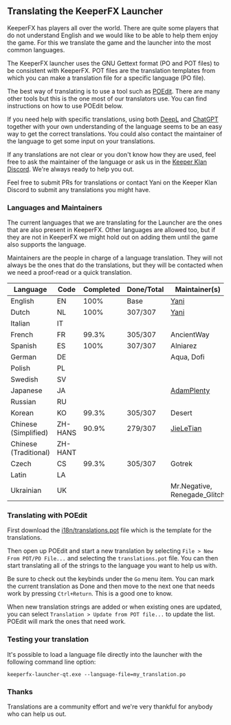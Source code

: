 
## Translating the KeeperFX Launcher

KeeperFX has players all over the world.
There are quite some players that do not understand English and
we would like to be able to help them enjoy the game.
For this we translate the game and the launcher into the most common languages.

The KeeperFX launcher uses the GNU Gettext format (PO and POT files) to be consistent with KeeperFX.
POT files are the translation templates from which you can make a translation file for a specific language (PO file).

The best way of translating is to use a tool such as [POEdit](https://poedit.net/).
There are many other tools but this is the one most of our translators use.
You can find instructions on how to use POEdit below.

If you need help with specific translations, using both [DeepL](https://www.deepl.com) and [ChatGPT](https://chatgpt.com/)
together with your own understanding of the language seems to be an easy way to get the correct translations. 
You could also contact the maintainer of the language to get some input on your translations.

If any translations are not clear or you don't know how they are used,
feel free to ask the maintainer of the language or ask us in the [Keeper Klan Discord](https://discord.gg/hE4p7vy2Hb).
We're always ready to help you out.

Feel free to submit PRs for translations or
contact Yani on the Keeper Klan Discord to submit any translations you might have.



### Languages and Maintainers

The current languages that we are translating for the Launcher are
the ones that are also present in KeeperFX.
Other languages are allowed too, but if they are not in KeeperFX we might
hold out on adding them until the game also supports the language.

Maintainers are the people in charge of a language translation.
They will not always be the ones that do the translations, but they will be contacted
when we need a proof-read or a quick translation.

| Language              | Code     | Completed | Done/Total     | Maintainer(s)                                    |
|-----------------------|----------|-----------|----------------|--------------------------------------------------|
| English               | EN       | 100%      | Base           | [Yani](https://github.com/yani)                  |
| Dutch                 | NL       | 100%      | 307/307        | [Yani](https://github.com/yani)                  |
| Italian               | IT       |           |                |                                                  |
| French                | FR       | 99.3%     | 305/307        | AncientWay                                       |
| Spanish               | ES       | 100%      | 307/307        | Alniarez                                         |
| German                | DE       |           |                | Aqua, Dofi                                       |
| Polish                | PL       |           |                |                                                  |
| Swedish               | SV       |           |                |                                                  |
| Japanese              | JA       |           |                | [AdamPlenty](https://github.com/AdamPlenty)      |
| Russian               | RU       |           |                |                                                  |
| Korean                | KO       | 99.3%     | 305/307        | Desert                                           |
| Chinese (Simplified)  | ZH-HANS  | 90.9%     | 279/307        | [JieLeTian](https://github.com/jieletian)        |
| Chinese (Traditional) | ZH-HANT  |           |                |                                                  |
| Czech                 | CS       | 99.3%     | 305/307        | Gotrek                                           |
| Latin                 | LA       |           |                |                                                  |
| Ukrainian             | UK       |           |                | Mr.Negative, Renegade_Glitch                     |



### Translating with POEdit

First download the [i18n/translations.pot](../i18n/translations.pot) file which is the template for the translations.

Then open up POEdit and start a new translation by selecting `File > New From POT/PO File...`
and selecting the `translations.pot` file.
You can then start translating all of the strings to the language you want to help us with.

Be sure to check out the keybinds under the `Go` menu item. You can mark the current translation as Done
and then move to the next one that needs work by pressing `Ctrl+Return`.
This is a good one to know.

When new translation strings are added or when existing ones are updated,
you can select `Translation > Update from POT file...` to update the list. 
POEdit will mark the ones that need work.



### Testing your translation

It's possible to load a language file directly into the launcher with the following command line option:
```
keeperfx-launcher-qt.exe --language-file=my_translation.po
```



### Thanks

Translations are a community effort and we're very thankful for anybody who can help us out.
